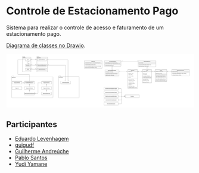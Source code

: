 # Controle de Estacionamento Pago
Sistema para realizar o controle de acesso e faturamento de um estacionamento 
pago.

[Diagrama de classes no Drawio](https://drive.google.com/file/d/1WHVr1nQ8FEHHnq8d2CB9gBRIKKJ7W_iZ/view?usp=sharing).

<img src="Diagrama Controle de Estacionamento.png">

## Participantes

- [Eduardo Levenhagem](https://github.com/MegahNevel)
- [guigudf](https://github.com/guigudf)
- [Guilherme Andreúche](https://github.com/streeg)
- [Pablo Santos](https://github.com/pablo0359)
- [Yudi Yamane](https://github.com/yudi-azvd)

<!-- 
Welcome to the VS Code Java world. Here is a guideline to help you get started 
to write Java code in Visual Studio Code.

## Folder Structure

The workspace contains two folders by default, where:

- `src`: the folder to maintain sources
- `lib`: the folder to maintain dependencies

## Dependency Management

The `JAVA DEPENDENCIES` view allows you to manage your dependencies. More 
details can be found [here](https://github.com/microsoft/vscode-java-pack/blob/master/release-notes/v0.9.0.md#work-with-jar-files-directly). -->
